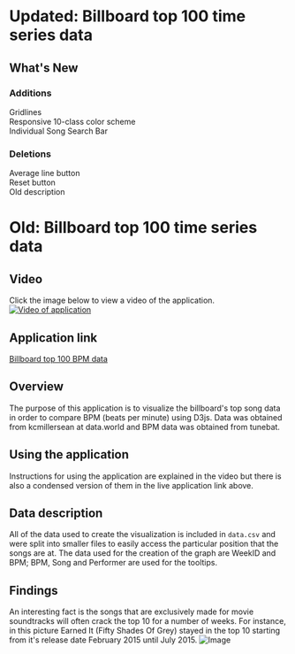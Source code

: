 # Updated: Billboard top 100 time series data
## What's New
### Additions
Gridlines\
Responsive 10-class color scheme\
Individual Song Search Bar
### Deletions
Average line button\
Reset button\
Old description

# Old: Billboard top 100 time series data
## Video
Click the image below to view a video of the application.
[![Video of application](http://i3.ytimg.com/vi/D1Mz1bwLVa4/maxresdefault.jpg)](https://youtu.be/D1Mz1bwLVa4)
## Application link
[Billboard top 100 BPM data](https://jwillg.github.io/billboardtimeseries/proj1.html)
## Overview
The purpose of this application is to visualize the billboard's top song data in order to compare BPM (beats per minute) using D3js. Data was obtained from kcmillersean at data.world and BPM data was obtained from tunebat. 
## Using the application
Instructions for using the application are explained in the video but there is also a condensed version of them in the live application link above.
## Data description
All of the data used to create the visualization is included in `data.csv` and were split into smaller files to easily access the particular position that the songs are at. The data used for the creation of the graph are WeekID and BPM; BPM, Song and Performer are used for the tooltips. 
## Findings
An interesting fact is the songs that are exclusively made for movie soundtracks will often crack the top 10 for a number of weeks. For instance, in this picture Earned It (Fifty Shades Of Grey) stayed in the top 10 starting from it's release date February 2015 until July 2015.
![Image](https://i.imgur.com/5JUGMv6.png)
